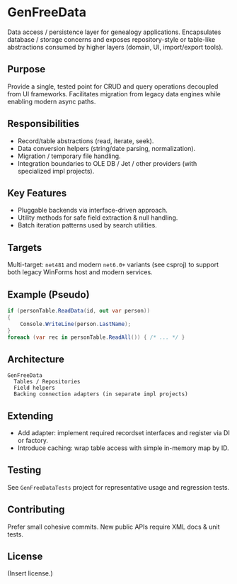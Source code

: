 # GenFreeData

Data access / persistence layer for genealogy applications. Encapsulates database / storage concerns and exposes repository-style or table-like abstractions consumed by higher layers (domain, UI, import/export tools).

## Purpose
Provide a single, tested point for CRUD and query operations decoupled from UI frameworks. Facilitates migration from legacy data engines while enabling modern async paths.

## Responsibilities
- Record/table abstractions (read, iterate, seek).
- Data conversion helpers (string/date parsing, normalization).
- Migration / temporary file handling.
- Integration boundaries to OLE DB / Jet / other providers (with specialized impl projects).

## Key Features
- Pluggable backends via interface-driven approach.
- Utility methods for safe field extraction & null handling.
- Batch iteration patterns used by search utilities.

## Targets
Multi-target: `net481` and modern `net6.0+` variants (see csproj) to support both legacy WinForms host and modern services.

## Example (Pseudo)
```csharp
if (personTable.ReadData(id, out var person))
{
    Console.WriteLine(person.LastName);
}
foreach (var rec in personTable.ReadAll()) { /* ... */ }
```

## Architecture
```
GenFreeData
  Tables / Repositories
  Field helpers
  Backing connection adapters (in separate impl projects)
```

## Extending
- Add adapter: implement required recordset interfaces and register via DI or factory.
- Introduce caching: wrap table access with simple in-memory map by ID.

## Testing
See `GenFreeDataTests` project for representative usage and regression tests.

## Contributing
Prefer small cohesive commits. New public APIs require XML docs & unit tests.

## License
(Insert license.)
